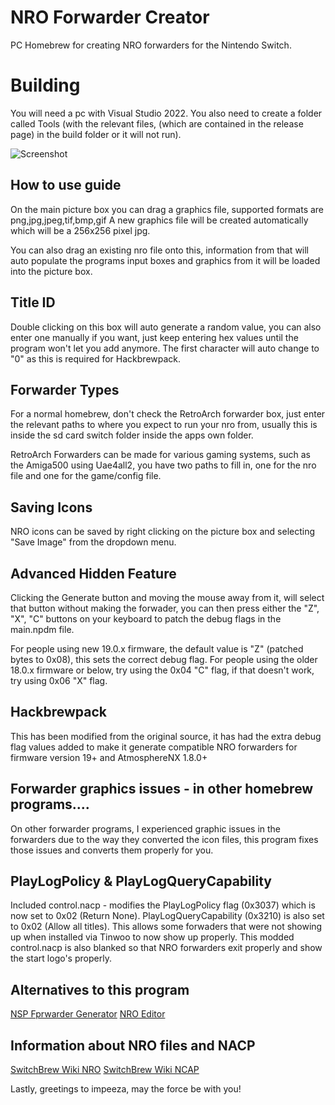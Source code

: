 # NRO Forwarder Creator
PC Homebrew for creating NRO forwarders for the Nintendo Switch.

# Building
You will need a pc with Visual Studio 2022. You also need to create a folder called Tools (with the relevant files, (which are contained in the release page) in the build folder or it will not run).

![Screenshot](https://i.imgur.com/AhfXb5q.png)

## How to use guide
On the main picture box you can drag a graphics file, supported formats are  png,jpg,jpeg,tif,bmp,gif
A new graphics file will be created automatically which will be a 256x256 pixel jpg.

You can also drag an existing nro file onto this, information from that will auto populate the programs input boxes
and graphics from it will be loaded into the picture box.

## Title ID
Double clicking on this box will auto generate a random value, you can also enter one manually if you want,
just keep entering hex values until the program won't let you add anymore. The first character will auto change
to "0" as this is required for Hackbrewpack.

## Forwarder Types
For a normal homebrew, don't check the RetroArch forwarder box, just enter the relevant paths to where you
expect to run your nro from, usually this is inside the sd card switch folder inside the apps own folder.

RetroArch Forwarders can be made for various gaming systems, such as the Amiga500 using Uae4all2, you have two
paths to fill in, one for the nro file and one for the game/config file.

## Saving Icons
NRO icons can be saved by right clicking on the picture box and selecting "Save Image" from the dropdown menu.

## Advanced Hidden Feature
Clicking the Generate button and moving the mouse away from it, will select that button without making the forwader,
you can then press either the "Z", "X", "C" buttons on your keyboard to patch the debug flags in the main.npdm file.

For people using new 19.0.x firmware, the default value is "Z" (patched bytes to 0x08), this sets the correct debug flag.
For people using the older 18.0.x firmware or below, try using the 0x04 "C" flag, if that doesn't work, try using 0x06 "X" flag.

## Hackbrewpack
This has been modified from the original source, it has had the extra debug flag values added to make it generate compatible
NRO forwarders for firmware version 19+ and AtmosphereNX 1.8.0+

## Forwarder graphics issues - in other homebrew programs....
On other forwarder programs, I experienced graphic issues in the forwarders due to the way they converted the icon files, this
program fixes those issues and converts them properly for you.

## PlayLogPolicy & PlayLogQueryCapability
Included control.nacp - modifies the PlayLogPolicy flag (0x3037) which is now set to 0x02 (Return None).
PlayLogQueryCapability (0x3210) is also set to 0x02 (Allow all titles). This allows some forwaders that were not showing up when installed via Tinwoo to now show up properly.
This modded control.nacp is also blanked so that NRO forwarders exit properly and show the start logo's properly.

## Alternatives to this program
[NSP Fprwarder Generator](https://nsp-forwarder-git-fork-masagrator-main-tootallteam.vercel.app/)
[NRO Editor](https://nro-editor-git-fork-masagrator-main-tootallteam.vercel.app/)

## Information about NRO files and NACP
[SwitchBrew Wiki NRO](https://switchbrew.org/wiki/NRO)
[SwitchBrew Wiki NCAP](https://switchbrew.org/wiki/NACP)

Lastly, greetings to impeeza, may the force be with you!
